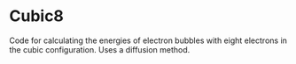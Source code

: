 # Cubic8
Code for calculating the energies of electron bubbles with eight electrons in the cubic configuration. Uses a diffusion method.
